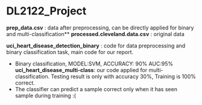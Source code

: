 # DL2122_Project
**prep_data.csv** : data after preprocessing, can be directly applied for binary and multi-classification**
**processed.cleveland.data.csv** : original data 

**uci_heart_disease_detection_binary** : code for data preprocessing and binary classification task, main code for our report.
  - Binary classification, MODEL:SVM, ACCURACY: 90% AUC:95%
**uci_heart_disease_multi-class**: our code applied for multi-classification. Testing result is only with accuracy 30%, Training is 100% correct.
  - The classifier can predict a sample correct only when it has seen sample during training :(
